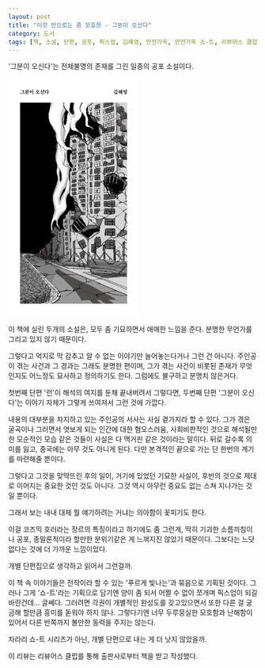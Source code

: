 ```yaml
---
layout: post
title: "이것 만으로는 좀 모호한 - 그분이 오신다"
category: 도서
tags: [책, 소설, 단편, 공포, 픽스업, 김혜영, 안전가옥, 안전가옥 쇼-트, 리뷰어스 클럽, 서평]
---
```


'그분이 오신다'는
전체불명의 존재를 그린 일종의 공포 소설이다.

![표지](/images/he-is-coming-book-h480.jpg)

이 책에 실린 두개의 소설은,
모두 좀 기묘하면서 애매한 느낌을 준다.
분명한 무언가를 그리고 있지 않기 때문이다.

그렇다고 억지로 막 감추고 알 수 없는 이야기만 늘어놓는다거나 그런 건 아니다.
주인공이 겪는 사건과 그 경과는 그래도 분명한 편이며,
그가 겪는 사건이 비롯된 존재가 무엇인지도 어느정도 묘사하고 정의하기도 한다.
그럼에도 불구하고 분명치 않은거다.

첫번째 단편 '런'이 해석의 여지를 둔채 끝내버려서 그렇다면,
두번째 단편 '그분이 오신다'는 이야기 자체가 그렇게 쓰여져서 그런 것에 가깝다.

내용의 대부분을 차지하고 있는 주인공의 서사는 사실 곁가지라 할 수 있다.
그가 겪은 굴곡이나
그러면서 엿보게 되는 인간에 대한 혐오스러움,
사회비판적인 것으로 해석될만한 모순적인 모습 같은 것들이
사실은 다 맥거핀 같은 것이라는 말이다.
뒤로 갈수록 의미를 잃고, 종국에는 아무 것도 아니게 된다.
다만 본격적인 끝으로 가는 단 한번의 계기를 마련해줄 뿐이다.

그렇다고 그것을 맞딱뜨린 후의 일이,
거기에 있었던 기묘한 사실이,
후반의 것으로 제대로 이어지는 중요한 것인 것도 아니다.
그것 역시 아무런 중요도 없는 스쳐 지나가는 것일 뿐이다.

그래서 보는 내내 대체 뭘 얘기하려는 거냐는 의아함이 꽃피기도 한다.

이걸 코즈믹 호러라는 장르의 특징이라고 하기에도 좀 그런게,
딱히 기괴한 소름끼침이나 공포, 종말론적이라 할만한 분위기같은 게 느껴지진 않았기 때문이다.
그보다는 느닷없다는 것에 더 가까운 느낌이었다.

개별 단편집으로 생각하고 읽어서 그런걸까.

이 책 속 이야기들은 전작이라 할 수 있는 '푸르게 빛나는'과 묶음으로 기획된 것이다.
그러나 그게 '쇼-트'라는 기획으로 담기엔 양이 좀 되서
어쩔 수 없이 쪼개며 픽스업이 되길 바란건데...
글쎄다.
그러려면 각권이 개별적인 완성도를 갖고있으면서
또한 다른 걸 궁금해 할만큼 흥미를 돋워야 하지 않나.
그렇다기엔 너무 두루뭉실한 모호함과 난해함이 있어서
다른 반쪽까지 볼만한 동력을 주지는 않는다.

차라리 쇼-트 시리즈가 아닌,
개별 단편으로 내는 게 더 낫지 않았을까.



<div class="im im-info">
이 리뷰는 리뷰어스 클럽를 통해 출판사로부터 책을 받고 작성했다.
</div>
